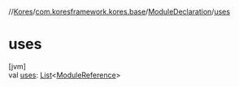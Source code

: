 //[Kores](../../../index.md)/[com.koresframework.kores.base](../index.md)/[ModuleDeclaration](index.md)/[uses](uses.md)

# uses

[jvm]\
val [uses](uses.md): [List](https://kotlinlang.org/api/latest/jvm/stdlib/kotlin.collections/-list/index.html)<[ModuleReference](../-module-reference/index.md)>
